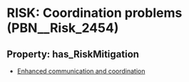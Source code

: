 # RISK: __Coordination problems__ (PBN__Risk_2454)

## Property: has_RiskMitigation

* [Enhanced communication and coordination](PBN__Mitigation_133)

